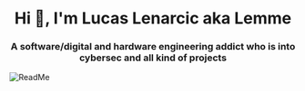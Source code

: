 <h1 align="center">Hi 👋, I'm Lucas Lenarcic aka Lemme</h1>
<h3 align="center">A software/digital and hardware engineering addict who is into cybersec and all kind of projects</h3>


![ReadMe](https://github.com/user-attachments/assets/4f28c3c7-2cfd-4654-a1eb-dcbb8fc64841)
